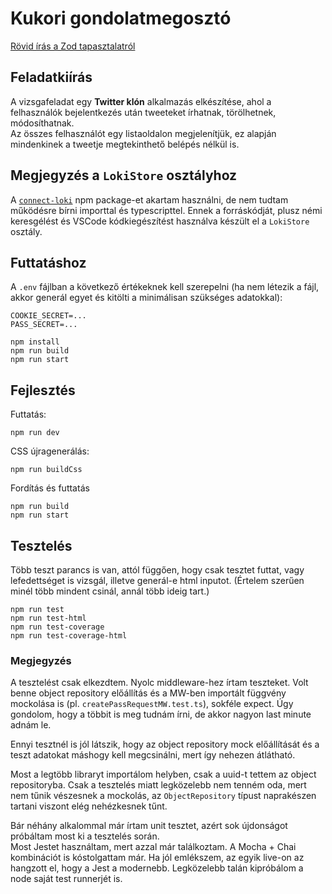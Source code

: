 # Kukori gondolatmegosztó

[Rövid írás a Zod tapasztalatról](README_zod.md)

## Feladatkiírás

A vizsgafeladat egy **Twitter klón** alkalmazás elkészítése, ahol a felhasználók bejelentkezés után tweeteket írhatnak, törölhetnek, módosíthatnak.  
Az összes felhasználót egy listaoldalon megjelenítjük, ez alapján mindenkinek a tweetje megtekinthető belépés nélkül is.

## Megjegyzés a `LokiStore` osztályhoz

A [`connect-loki`](https://www.npmjs.com/package/connect-loki?activeTab=readme) npm package-et akartam használni, de nem tudtam működésre bírni importtal és typescripttel. Ennek a forráskódját, plusz némi keresgélést és VSCode kódkiegészítést használva készült el a `LokiStore` osztály.

## Futtatáshoz

A `.env` fájlban a következő értékeknek kell szerepelni (ha nem létezik a fájl, akkor generál egyet és kitölti a minimálisan szükséges adatokkal):

```
COOKIE_SECRET=...
PASS_SECRET=...
```

```
npm install
npm run build
npm run start
```

## Fejlesztés

Futtatás:

```
npm run dev
```

CSS újragenerálás:

```
npm run buildCss
```

Fordítás és futtatás

```
npm run build
npm run start
```

## Tesztelés

Több teszt parancs is van, attól függően, hogy csak tesztet futtat, vagy lefedettséget is vizsgál, illetve generál-e html inputot. (Értelem szerűen minél több mindent csinál, annál több ideig tart.)

```
npm run test
npm run test-html
npm run test-coverage
npm run test-coverage-html
```

### Megjegyzés

A tesztelést csak elkezdtem. Nyolc middleware-hez írtam teszteket. Volt benne object repository előállítás és a MW-ben importált függvény mockolása is (pl. `createPassRequestMW.test.ts`), sokféle expect. Úgy gondolom, hogy a többit is meg tudnám írni, de akkor nagyon last minute adnám le.

Ennyi tesztnél is jól látszik, hogy az object repository mock előállítását és a teszt adatokat máshogy kell megcsinálni, mert így nehezen átlátható.

Most a legtöbb libraryt importálom helyben, csak a uuid-t tettem  az object repositoryba. Csak a tesztelés miatt legközelebb nem tenném oda, mert nem tűnik vészesnek a mockolás, az `ObjectRepository` típust naprakészen tartani viszont elég nehézkesnek tűnt.

Bár néhány alkalommal már írtam unit tesztet, azért sok újdonságot próbáltam most ki a tesztelés során.  
Most Jestet használtam, mert azzal már találkoztam. A Mocha + Chai kombinációt is kóstolgattam már. Ha jól emlékszem, az egyik live-on az hangzott el, hogy a Jest a modernebb. Legközelebb talán kipróbálom a node saját test runnerjét is.
